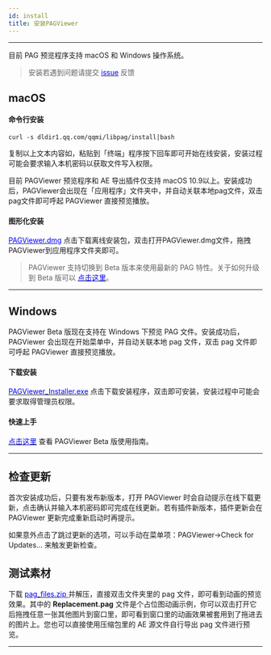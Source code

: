 ```yaml
---
id: install
title: 安装PAGViewer
---
```

---

目前 PAG 预览程序支持 macOS 和 Windows 操作系统。

> 安装若遇到问题请提交 [<font color=blue>issue</font>](https://github.com/libpag/libpag/issues/new?assignees=&labels=&template=bug_report.md&title=) 反馈<br/>

## macOS
#### 命令行安装

	curl -s dldir1.qq.com/qqmi/libpag/install|bash

复制以上文本内容如，粘贴到「终端」程序按下回车即可开始在线安装，安装过程可能会要求输入本机密码以获取文件写入权限。

目前 PAGViewer 预览程序和 AE 导出插件仅支持 macOS 10.9以上。安装成功后，PAGViewer会出现在「应用程序」文件夹中，并自动关联本地pag文件，双击pag文件即可呼起 PAGViewer 直接预览播放。

#### 图形化安装
[<font color=blue>PAGViewer.dmg</font>](https://dldir1.qq.com/qqmi/libpag/PAGViewer.dmg) 点击下载离线安装包，双击打开PAGViewer.dmg文件，拖拽PAGViewer到应用程序文件夹即可。

> PAGViewer 支持切换到 Beta 版本来使用最新的 PAG 特性。关于如何升级到 Beta 版可以 [<font color=blue>点击这里</font>](/docs/beta.html)。

---

## Windows
PAGViewer Beta 版现在支持在 Windows 下预览 PAG 文件。安装成功后，PAGViewer 会出现在开始菜单中，并自动关联本地 pag 文件，双击 pag 文件即可呼起 PAGViewer 直接预览播放。

#### 下载安装
[<font color=blue>PAGViewer_Installer.exe</font>](https://dldir1.qq.com/qqmi/libpag/PAGViewer_Installer.exe) 点击下载安装程序，双击即可安装，安装过程中可能会要求取得管理员权限。

#### 快速上手
[<font color=blue>点击这里</font>](pag-viewer.html) 查看 PAGViewer Beta 版使用指南。

---

## 检查更新
首次安装成功后，只要有发布新版本，打开 PAGViewer 时会自动提示在线下载更新，点击确认并输入本机密码即可完成在线更新。若有插件新版本，插件更新会在 PAGViewer 更新完成重新启动时再提示。

如果意外点击了跳过更新的选项，可以手动在菜单项：PAGViewer->Check for Updates... 来触发更新检查。



## 测试素材
下载 [<font color=blue> pag_files.zip </font>](https://pagio-1251316161.file.myqcloud.com/website/static/file/pag_files.zip) 并解压，直接双击文件夹里的 pag 文件，即可看到动画的预览效果。其中的 **Replacement.pag** 文件是个占位图动画示例，你可以双击打开它后拖拽任意一张其他图片到窗口里，即可看到窗口里的动画效果被套用到了拖进去的图片上。您也可以直接使用压缩包里的 AE 源文件自行导出 pag 文件进行预览。

---